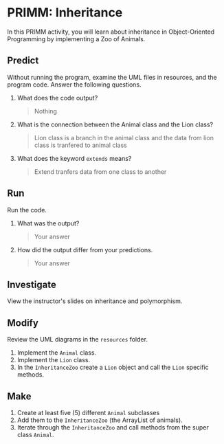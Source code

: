 # PRIMM: Inheritance

In this PRIMM activity, you will learn about inheritance in Object-Oriented Programming by implementing a Zoo of Animals.

## Predict
Without running the program, examine the UML files in resources, and the program code. Answer the following questions.
1. What does the code output?
    > Nothing
2. What is the connection between the Animal class and the Lion class?
    > Lion class is a branch in the animal class and the data from lion class is tranfered to animal class
3. What does the keyword `extends` means?
    > Extend tranfers data from one class to another

## Run
Run the code.
1. What was the output?
    > Your answer

2. How did the output differ from your predictions.
    > Your answer

## Investigate
View the instructor's slides on inheritance and polymorphism.

## Modify
Review the UML diagrams in the `resources` folder.
1. Implement the `Animal` class.
2. Implement the `Lion` class.
3. In the `InheritanceZoo` create a `Lion` object and call the `Lion` specific methods.

## Make
1. Create at least five (5) different `Animal` subclasses
2. Add them to the `InheritanceZoo` (the ArrayList of animals).
3. Iterate through the `InheritanceZoo` and call methods from the super class `Animal`.